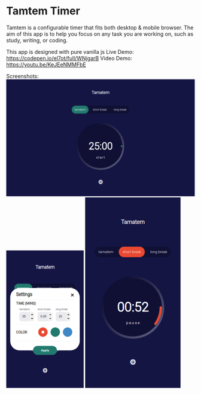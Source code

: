 # Tamtem Timer 
Tamtem is a configurable timer that fits both desktop & mobile browser.
The aim of this app is to help you focus on any task you are working on, such as study, writing, or coding.

This app is designed with pure vanilla js 
Live Demo: https://codepen.io/el7ot/full/WNjgarB
Video Demo: https://youtu.be/KeJEeNMMFbE


Screenshots: 
![desctop view](screenshots/1.png)
![mobile view/ settings](screenshots/2.png) ![mobile view](screenshots/3.png)
